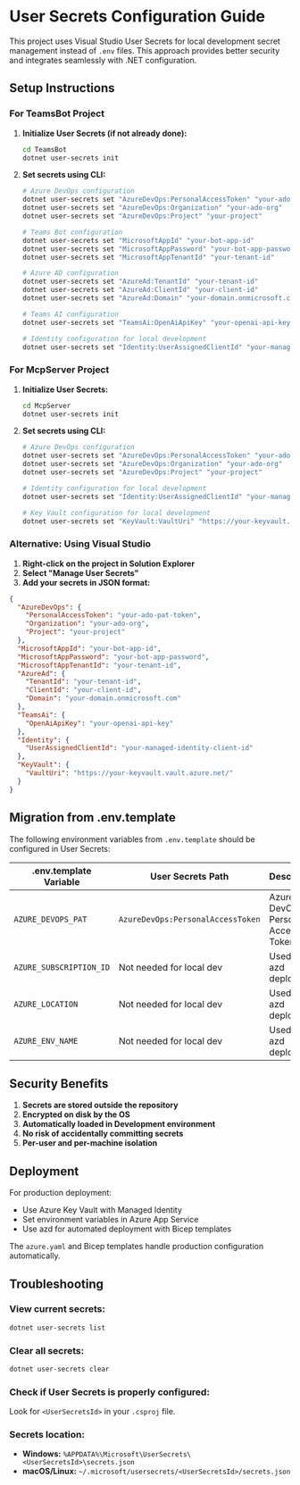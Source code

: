 # User Secrets Configuration Guide

This project uses Visual Studio User Secrets for local development secret management instead of `.env` files. This approach provides better security and integrates seamlessly with .NET configuration.

## Setup Instructions

### For TeamsBot Project

1. **Initialize User Secrets (if not already done):**
   ```bash
   cd TeamsBot
   dotnet user-secrets init
   ```

2. **Set secrets using CLI:**
   ```bash
   # Azure DevOps configuration
   dotnet user-secrets set "AzureDevOps:PersonalAccessToken" "your-ado-pat-token"
   dotnet user-secrets set "AzureDevOps:Organization" "your-ado-org"
   dotnet user-secrets set "AzureDevOps:Project" "your-project"

   # Teams Bot configuration
   dotnet user-secrets set "MicrosoftAppId" "your-bot-app-id"
   dotnet user-secrets set "MicrosoftAppPassword" "your-bot-app-password"
   dotnet user-secrets set "MicrosoftAppTenantId" "your-tenant-id"

   # Azure AD configuration
   dotnet user-secrets set "AzureAd:TenantId" "your-tenant-id"
   dotnet user-secrets set "AzureAd:ClientId" "your-client-id"
   dotnet user-secrets set "AzureAd:Domain" "your-domain.onmicrosoft.com"

   # Teams AI configuration
   dotnet user-secrets set "TeamsAi:OpenAiApiKey" "your-openai-api-key"

   # Identity configuration for local development
   dotnet user-secrets set "Identity:UserAssignedClientId" "your-managed-identity-client-id"
   ```

### For McpServer Project

1. **Initialize User Secrets:**
   ```bash
   cd McpServer
   dotnet user-secrets init
   ```

2. **Set secrets using CLI:**
   ```bash
   # Azure DevOps configuration
   dotnet user-secrets set "AzureDevOps:PersonalAccessToken" "your-ado-pat-token"
   dotnet user-secrets set "AzureDevOps:Organization" "your-ado-org"
   dotnet user-secrets set "AzureDevOps:Project" "your-project"

   # Identity configuration for local development
   dotnet user-secrets set "Identity:UserAssignedClientId" "your-managed-identity-client-id"

   # Key Vault configuration for local development
   dotnet user-secrets set "KeyVault:VaultUri" "https://your-keyvault.vault.azure.net/"
   ```

### Alternative: Using Visual Studio

1. **Right-click on the project in Solution Explorer**
2. **Select "Manage User Secrets"**
3. **Add your secrets in JSON format:**

```json
{
  "AzureDevOps": {
    "PersonalAccessToken": "your-ado-pat-token",
    "Organization": "your-ado-org",
    "Project": "your-project"
  },
  "MicrosoftAppId": "your-bot-app-id",
  "MicrosoftAppPassword": "your-bot-app-password",
  "MicrosoftAppTenantId": "your-tenant-id",
  "AzureAd": {
    "TenantId": "your-tenant-id",
    "ClientId": "your-client-id",
    "Domain": "your-domain.onmicrosoft.com"
  },
  "TeamsAi": {
    "OpenAiApiKey": "your-openai-api-key"
  },
  "Identity": {
    "UserAssignedClientId": "your-managed-identity-client-id"
  },
  "KeyVault": {
    "VaultUri": "https://your-keyvault.vault.azure.net/"
  }
}
```

## Migration from .env.template

The following environment variables from `.env.template` should be configured in User Secrets:

| .env.template Variable | User Secrets Path | Description |
|----------------------|-------------------|-------------|
| `AZURE_DEVOPS_PAT` | `AzureDevOps:PersonalAccessToken` | Azure DevOps Personal Access Token |
| `AZURE_SUBSCRIPTION_ID` | Not needed for local dev | Used by azd deployment |
| `AZURE_LOCATION` | Not needed for local dev | Used by azd deployment |
| `AZURE_ENV_NAME` | Not needed for local dev | Used by azd deployment |

## Security Benefits

1. **Secrets are stored outside the repository**
2. **Encrypted on disk by the OS**
3. **Automatically loaded in Development environment**
4. **No risk of accidentally committing secrets**
5. **Per-user and per-machine isolation**

## Deployment

For production deployment:
- Use Azure Key Vault with Managed Identity
- Set environment variables in Azure App Service
- Use azd for automated deployment with Bicep templates

The `azure.yaml` and Bicep templates handle production configuration automatically.

## Troubleshooting

### View current secrets:
```bash
dotnet user-secrets list
```

### Clear all secrets:
```bash
dotnet user-secrets clear
```

### Check if User Secrets is properly configured:
Look for `<UserSecretsId>` in your `.csproj` file.

### Secrets location:
- **Windows:** `%APPDATA%\Microsoft\UserSecrets\<UserSecretsId>\secrets.json`
- **macOS/Linux:** `~/.microsoft/usersecrets/<UserSecretsId>/secrets.json`
